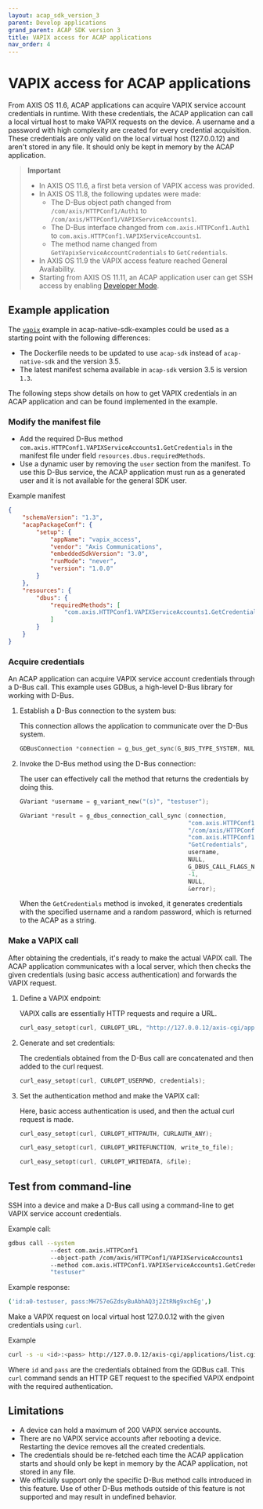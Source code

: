 ```yaml
---
layout: acap_sdk_version_3
parent: Develop applications
grand_parent: ACAP SDK version 3
title: VAPIX access for ACAP applications
nav_order: 4
---
```


# VAPIX access for ACAP applications

From AXIS OS 11.6, ACAP applications can acquire VAPIX service account credentials in runtime. With these credentials, the ACAP application can call a local virtual host to make VAPIX requests on the device. A username and a password with high complexity are created for every credential acquisition. These credentials are only valid on the local virtual host (127.0.0.12) and aren't stored in any file. It should only be kept in memory by the ACAP application.

> **Important**
>
> - In AXIS OS 11.6, a first beta version of VAPIX access was provided.
> - In AXIS OS 11.8, the following updates were made:
>   - The D-Bus object path changed from `/com/axis/HTTPConf1/Auth1` to `/com/axis/HTTPConf1/VAPIXServiceAccounts1`.
>   - The D-Bus interface changed from `com.axis.HTTPConf1.Auth1` to `com.axis.HTTPConf1.VAPIXServiceAccounts1`.
>   - The method name changed from `GetVapixServiceAccountCredentials` to `GetCredentials`.
> - In AXIS OS 11.9 the VAPIX access feature reached General Availability.
> - Starting from AXIS OS 11.11, an ACAP application user can get SSH access by
>   enabling [Developer Mode](../../get-started/set-up-developer-environment/set-up-device-advanced.md#developer-mode).

## Example application

The
[`vapix`](https://github.com/AxisCommunications/acap-native-sdk-examples/tree/main/vapix)
example in acap-native-sdk-examples could be used as a starting point with the
following differences:

- The Dockerfile needs to be updated to use `acap-sdk` instead of
  `acap-native-sdk` and the version 3.5.
- The latest manifest schema available in `acap-sdk` version 3.5 is version
  `1.3`.

The following steps show details on how to get VAPIX credentials in an ACAP
application and can be found implemented in the example.

### Modify the manifest file

- Add the required D-Bus method `com.axis.HTTPConf1.VAPIXServiceAccounts1.GetCredentials` in the manifest file under field `resources.dbus.requiredMethods`.
- Use a dynamic user by removing the `user` section from the manifest. To use this D-Bus service, the ACAP application must run as a generated user and it is not available for the general SDK user.

Example manifest

```json
{
    "schemaVersion": "1.3",
    "acapPackageConf": {
        "setup": {
            "appName": "vapix_access",
            "vendor": "Axis Communications",
            "embeddedSdkVersion": "3.0",
            "runMode": "never",
            "version": "1.0.0"
        }
    },
    "resources": {
        "dbus": {
            "requiredMethods": [
                "com.axis.HTTPConf1.VAPIXServiceAccounts1.GetCredentials"
            ]
        }
    }
}
```

### Acquire credentials

An ACAP application can acquire VAPIX service account credentials through a D-Bus call. This example uses GDBus, a high-level D-Bus library for working with D-Bus.

1. Establish a D-Bus connection to the system bus:

    This connection allows the application to communicate over the D-Bus system.

    ```c
    GDBusConnection *connection = g_bus_get_sync(G_BUS_TYPE_SYSTEM, NULL, &error);
    ```

2. Invoke the D-Bus method using the D-Bus connection:

    The user can effectively call the method that returns the credentials by doing this.

    ```c
    GVariant *username = g_variant_new("(s)", "testuser");

    GVariant *result = g_dbus_connection_call_sync (connection,
                                                    "com.axis.HTTPConf1",
                                                    "/com/axis/HTTPConf1/VAPIXServiceAccounts1",
                                                    "com.axis.HTTPConf1.VAPIXServiceAccounts1",
                                                    "GetCredentials",
                                                    username,
                                                    NULL,
                                                    G_DBUS_CALL_FLAGS_NONE,
                                                    -1,
                                                    NULL,
                                                    &error);
    ```

    When the `GetCredentials` method is invoked, it generates credentials with the specified username and a random password, which is returned to the ACAP as a string.

### Make a VAPIX call

After obtaining the credentials, it's ready to make the actual VAPIX call. The ACAP application communicates with a local server, which then checks the given credentials (using basic access authentication) and forwards the VAPIX request.

1. Define a VAPIX endpoint:

    VAPIX calls are essentially HTTP requests and require a URL.

    ```c
    curl_easy_setopt(curl, CURLOPT_URL, "http://127.0.0.12/axis-cgi/applications/list.cgi");
    ```

2. Generate and set credentials:

    The credentials obtained from the D-Bus call are concatenated and then added to the curl request.

    ```c
    curl_easy_setopt(curl, CURLOPT_USERPWD, credentials);
    ```

3. Set the authentication method and make the VAPIX call:

    Here, basic access authentication is used, and then the actual curl request is made.

    ```c
    curl_easy_setopt(curl, CURLOPT_HTTPAUTH, CURLAUTH_ANY);

    curl_easy_setopt(curl, CURLOPT_WRITEFUNCTION, write_to_file);

    curl_easy_setopt(curl, CURLOPT_WRITEDATA, &file);
    ```

## Test from command-line

SSH into a device and make a D-Bus call using a command-line to get VAPIX service account credentials.

Example call:

```bash
gdbus call --system
            --dest com.axis.HTTPConf1
            --object-path /com/axis/HTTPConf1/VAPIXServiceAccounts1
            --method com.axis.HTTPConf1.VAPIXServiceAccounts1.GetCredentials
            "testuser"
```

Example response:

```bash
('id:a0-testuser, pass:MH757eGZdsyBuAbhAQ3j2ZtRNg9xchEg',)
```

Make a VAPIX request on local virtual host 127.0.0.12 with the given credentials using `curl`.

Example

```bash
curl -s -u <id>:<pass> http://127.0.0.12/axis-cgi/applications/list.cgi
```

Where `id` and `pass` are the credentials obtained from the GDBus call. This `curl` command sends an HTTP GET request to the specified VAPIX endpoint with the required authentication.

## Limitations

- A device can hold a maximum of 200 VAPIX service accounts.
- There are no VAPIX service accounts after rebooting a device. Restarting the device removes all the created credentials.
- The credentials should be re-fetched each time the ACAP application starts and should only be kept in memory by the ACAP application, not stored in any file.
- We officially support only the specific D-Bus method calls introduced in this feature. Use of other D-Bus methods outside of this feature is not supported and may result in undefined behavior.
